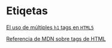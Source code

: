 # Etiqetas

[El uso de múltiples `h1` tags en `HTML5`](https://webdesign.tutsplus.com/es/articles/the-truth-about-multiple-h1-tags-in-the-html5-era--webdesign-16824)

[Referencia de MDN sobre tags de HTML](https://developer.mozilla.org/en-US/docs/Web/HTML/Element)
